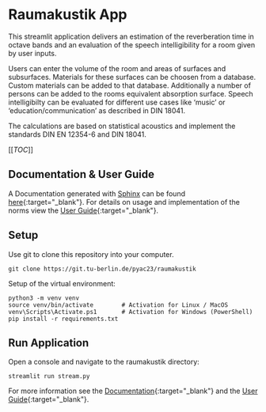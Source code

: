 # Raumakustik App

This streamlit application delivers an estimation of the reverberation time in octave bands and an evaluation of the speech intelligibility for a room given by user inputs.

Users can enter the volume of the room and areas of surfaces and subsurfaces. Materials for these surfaces can be choosen from a database. Custom materials can be added to that database. Additionally a number of persons can be added to the rooms equivalent absorption surface. Speech intelligibilty can be evaluated for different use cases like ‘music’ or ‘education/communication’ as described in DIN 18041.

The calculations are based on statistical acoustics and implement the standards DIN EN 12354-6 and DIN 18041.

[[_TOC_]]

## Documentation & User Guide
A Documentation generated with [Sphinx](https://www.sphinx-doc.org/) can be found [here](link){:target="_blank"}. 
For details on usage and implementation of the norms view the [User Guide](link){:target="_blank"}.

## Setup
Use git to clone this repository into your computer.
```
git clone https://git.tu-berlin.de/pyac23/raumakustik
```

Setup of the virtual environment:

```
python3 -m venv venv
source venv/bin/activate        # Activation for Linux / MacOS
venv\Scripts\Activate.ps1       # Activation for Windows (PowerShell)
pip install -r requirements.txt
```

## Run Application
Open a console and navigate to the raumakustik directory:
```
streamlit run stream.py
```

For more information see the [Documentation](link){:target="_blank"}
and the [User Guide](link){:target="_blank"}.
